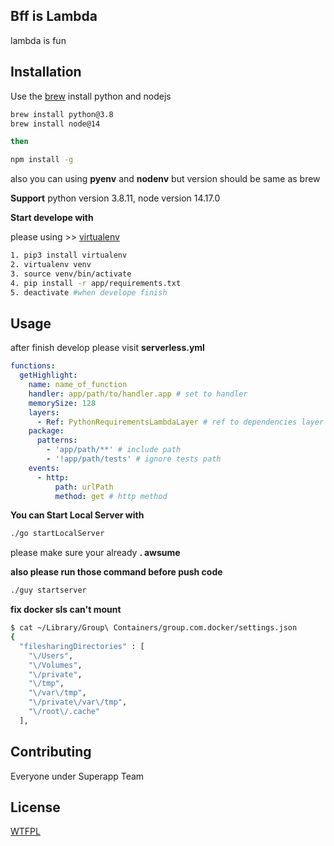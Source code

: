 ## Bff is Lambda

lambda is fun

## Installation

Use the [brew](https://formulae.brew.sh/) install python and nodejs 

```bash
brew install python@3.8
brew install node@14

then

npm install -g
```

also you can using **pyenv** and **nodenv** but version should be same as brew 

**Support** python version 3.8.11, node version 14.17.0

**Start develope with**

please using >> [virtualenv](https://realpython.com/python-virtual-environments-a-primer/)

```bash
1. pip3 install virtualenv
2. virtualenv venv
3. source venv/bin/activate
4. pip install -r app/requirements.txt
5. deactivate #when develope finish
```

## Usage

after finish develop please visit **serverless.yml**

```yml
functions:
  getHighlight:
    name: name_of_function
    handler: app/path/to/handler.app # set to handler
    memorySize: 128
    layers:
      - Ref: PythonRequirementsLambdaLayer # ref to dependencies layer
    package:
      patterns:
        - 'app/path/**' # include path
        - '!app/path/tests' # ignore tests path
    events:
      - http:
          path: urlPath
          method: get # http method
```

**You can Start Local Server with**

```bash
./go startLocalServer
```

please make sure your already **. awsume**

**also please run those command before push code**

```bash
./guy startserver
```

**fix docker sls can't mount**

```bash
$ cat ~/Library/Group\ Containers/group.com.docker/settings.json  
{
  "filesharingDirectories" : [
    "\/Users",
    "\/Volumes",
    "\/private",
    "\/tmp",
    "\/var\/tmp",
    "\/private\/var\/tmp",
    "\/root\/.cache"
  ],
```

## Contributing
Everyone under Superapp Team

## License
[WTFPL](http://www.wtfpl.net/)